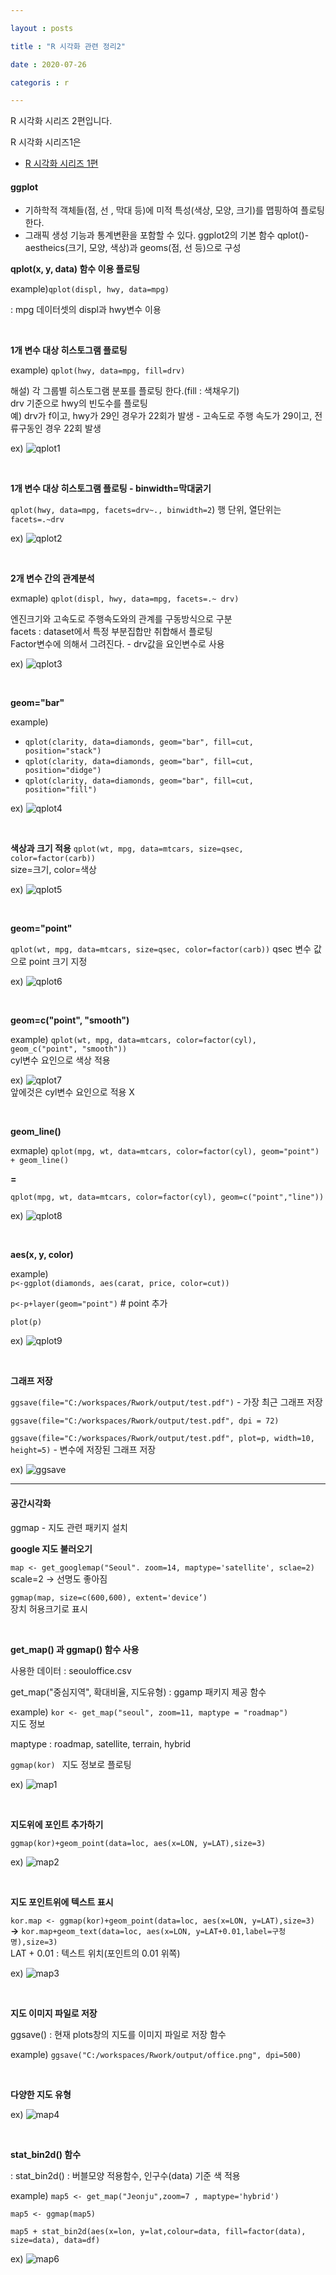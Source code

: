 ```yaml
---

layout : posts

title : "R 시각화 관련 정리2"

date : 2020-07-26

categoris : r

---
```


R 시각화 시리즈 2편입니다.

R 시각화 시리즈1은
- [R 시각화 시리즈 1편](https://pkt369.github.io/R1)

<h4>ggplot</h4>

- 기하학적 객체들(점, 선 , 막대 등)에 미적 특성(색상, 모양, 크기)를 맵핑하여 플로팅한다.
- 그래픽 생성 기능과 통계변환을 포함할 수 있다.
ggplot2의 기본 함수 qplot()-aestheics(크기, 모양, 색상)과 geoms(점, 선 등)으로 구성

**qplot(x, y, data) 함수 이용 플로팅**

example)`qplot(displ, hwy, data=mpg)`  


: mpg 데이터셋의 displ과 hwy변수 이용

<br>

**1개 변수 대상 히스토그램 플로팅**

example) `qplot(hwy, data=mpg, fill=drv)`

해설) 각 그룹별 히스토그램 분포를 플로팅 한다.(fill : 색채우기)  
drv 기준으로 hwy의 빈도수를 플로팅  
예) drv가 f이고, hwy가 29인 경우가 22회가 발생 - 고속도로 주행 속도가 29이고, 전류구동인 경우 22회 발생

ex) ![qplot1](https://user-images.githubusercontent.com/66049273/88477952-5c9fe380-cf7f-11ea-96ff-6f70d18785ed.png)

<br>

**1개 변수 대상 히스토그램 플로팅 - binwidth=막대굵기**

`qplot(hwy, data=mpg, facets=drv~., binwidth=2`) 행 단위, 열단위는 `facets=.~drv`

ex) ![qplot2](https://user-images.githubusercontent.com/66049273/88478100-8d344d00-cf80-11ea-93ec-58790e94cf26.png)

<br>

**2개 변수 간의 관계분석**

exmaple) `qplot(displ, hwy, data=mpg, facets=.~ drv)`

엔진크기와 고속도로 주행속도와의 관계를 구동방식으로 구분  
facets : dataset에서 특정 부분집합만 취합해서 플로팅  
Factor변수에 의해서 그려진다. - drv값을 요인변수로 사용

ex) ![qplot3](https://user-images.githubusercontent.com/66049273/88478235-8954fa80-cf81-11ea-80fb-37dae11d6b42.png)

<br>

**geom="bar"**

example)
- `qplot(clarity, data=diamonds, geom="bar", fill=cut, position="stack")`
- `qplot(clarity, data=diamonds, geom="bar", fill=cut, position="didge")`
- `qplot(clarity, data=diamonds, geom="bar", fill=cut, position="fill")`

ex) ![qplot4](https://user-images.githubusercontent.com/66049273/88478466-82c78280-cf83-11ea-9609-01978876b65c.png)

<br>

**색상과 크기 적용**
`qplot(wt, mpg, data=mtcars, size=qsec, color=factor(carb))`  
size=크기, color=색상

ex) ![qplot5](https://user-images.githubusercontent.com/66049273/88478486-bf937980-cf83-11ea-974c-e50d5e1613c3.png)

<br>

**geom="point"**

`qplot(wt, mpg, data=mtcars, size=qsec, color=factor(carb))`
qsec 변수 값으로 point 크기 지정

ex) ![qplot6](https://user-images.githubusercontent.com/66049273/88478694-63c9f000-cf85-11ea-9bf1-c5c2355f4252.png)

<br>

**geom=c("point", "smooth")**

example) `qplot(wt, mpg, data=mtcars, color=factor(cyl), geom_c("point", "smooth"))`  
cyl변수 요인으로 색상 적용

ex) ![qplot7](https://user-images.githubusercontent.com/66049273/88478892-ab9d4700-cf86-11ea-9aed-6c9a6d96c057.png)  
앞에것은 cyl변수 요인으로 적용 X

<br>

**geom_line()**

exmaple) `qplot(mpg, wt, data=mtcars, color=factor(cyl), geom="point") + geom_line()`

**=**  

`qplot(mpg, wt, data=mtcars, color=factor(cyl), geom=c("point","line"))`

ex) ![qplot8](https://user-images.githubusercontent.com/66049273/88478951-0c2c8400-cf87-11ea-8b0c-d66cf066cdbd.png)

<br>

**aes(x, y, color)**

example)  
 `p<-ggplot(diamonds, aes(carat, price, color=cut))`  

`p<-p+layer(geom="point")` # point 추가

`plot(p)`

ex) ![qplot9](https://user-images.githubusercontent.com/66049273/88478999-48f87b00-cf87-11ea-958a-2ad807b58748.png)

<br>

**그래프 저장**

`ggsave(file="C:/workspaces/Rwork/output/test.pdf")` - 가장 최근 그래프 저장  

`ggsave(file="C:/workspaces/Rwork/output/test.pdf", dpi = 72)`

`ggsave(file="C:/workspaces/Rwork/output/test.pdf", plot=p, width=10, height=5)` - 변수에 저장된 그래프 저장

ex) ![ggsave](https://user-images.githubusercontent.com/66049273/88479087-c15f3c00-cf87-11ea-8aec-a4f047ef0ba6.png)

<hr>

<h4>공간시각화</h4>

ggmap - 지도 관련 패키지 설치

**google 지도 불러오기**

`map <- get_googlemap("Seoul". zoom=14, maptype='satellite', sclae=2)`  
scale=2 -> 선명도 좋아짐

`ggmap(map, size=c(600,600), extent='device‘)`  
장치 허용크기로 표시

<br>

**get_map() 과 ggmap() 함수 사용**

사용한 데이터 : seouloffice.csv

get_map("중심지역", 확대비율, 지도유형) : ggamp 패키지 제공 함수

example) `kor <- get_map("seoul", zoom=11, maptype = "roadmap")`  
지도 정보

maptype : roadmap, satellite, terrain, hybrid

`ggmap(kor) ` 지도 정보로 플로팅

ex) ![map1](https://user-images.githubusercontent.com/66049273/88479294-ee601e80-cf88-11ea-8bfa-686835a1a944.png)

<br>

**지도위에 포인트 추가하기**

`ggmap(kor)+geom_point(data=loc, aes(x=LON, y=LAT),size=3)`   

ex) ![map2](https://user-images.githubusercontent.com/66049273/88479309-210a1700-cf89-11ea-9b1b-4d34a3fba4ea.png)

<br>

**지도 포인트위에 텍스트 표시**

`kor.map <- ggmap(kor)+geom_point(data=loc, aes(x=LON, y=LAT),size=3)`  
**->**
`kor.map+geom_text(data=loc, aes(x=LON, y=LAT+0.01,label=구청명),size=3)`  
LAT + 0.01 : 텍스트 위치(포인트의 0.01 위쪽)

ex) ![map3](https://user-images.githubusercontent.com/66049273/88479353-78a88280-cf89-11ea-9625-2cce3eaf1cfc.png)

<br>

**지도 이미지 파일로 저장**

ggsave() : 현재 plots창의 지도를 이미지 파일로 저장 함수

example) `ggsave("C:/workspaces/Rwork/output/office.png", dpi=500)`

<br>

**다양한 지도 유형**

ex) ![map4](https://user-images.githubusercontent.com/66049273/88479422-f4a2ca80-cf89-11ea-9826-7d17e0b3d327.png)

<br>

**stat_bin2d() 함수**


: stat_bin2d() : 버블모양 적용함수, 인구수(data) 기준 색 적용

example) `map5 <- get_map("Jeonju",zoom=7 , maptype='hybrid')`

`map5 <- ggmap(map5)`

`map5 + stat_bin2d(aes(x=lon,
y=lat,colour=data,
fill=factor(data),
size=data),
data=df)`

ex) ![map6](https://user-images.githubusercontent.com/66049273/88479453-3af82980-cf8a-11ea-980a-b71256d7e729.png)
